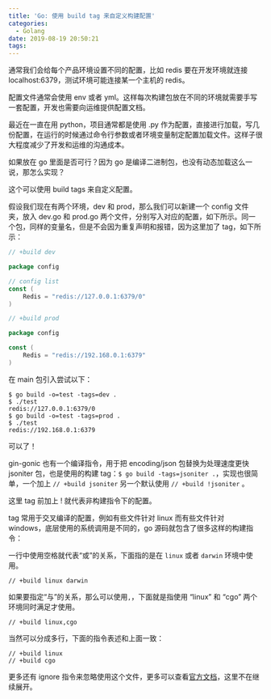 ```yaml
---
title: 'Go: 使用 build tag 来自定义构建配置'
categories:
  - Golang
date: 2019-08-19 20:50:21
tags:
---
```


通常我们会给每个产品环境设置不同的配置，比如 redis 要在开发环境就连接 localhost:6379，测试环境可能连接某一个主机的 redis。

配置文件通常会使用 env 或者 yml。这样每次构建包放在不同的环境就需要手写一套配置，开发也需要向运维提供配置文档。

最近在一直在用 python，项目通常都是使用 .py 作为配置，直接进行加载，写几份配置，在运行的时候通过命令行参数或者环境变量制定配置加载文件。这样子很大程度减少了开发和运维的沟通成本。

如果放在 go 里面是否可行？因为 go 是编译二进制包，也没有动态加载这么一说，那怎么实现？

这个可以使用 build tags 来自定义配置。

假设我们现在有两个环境，dev 和 prod，那么我们可以新建一个 config 文件夹，放入 dev.go 和 prod.go 两个文件，分别写入对应的配置，如下所示。同一个包，同样的变量名，但是不会因为重复声明和报错，因为这里加了 tag，如下所示：

```go
// +build dev

package config

// config list
const (
	Redis = "redis://127.0.0.1:6379/0"
)
```

```go
// +build prod

package config

const (
	Redis = "redis://192.168.0.1:6379"
)
```

在 main 包引入尝试以下：

```console
$ go build -o=test -tags=dev .
$ ./test
redis://127.0.0.1:6379/0
$ go build -o=test -tags=prod .
$ ./test
redis://192.168.0.1:6379
```

可以了！

gin-gonic 也有一个编译指令，用于把 encoding/json 包替换为处理速度更快 jsoniter 包，也是使用的构建 tag：`$ go build -tags=jsoniter .`，实现也很简单，一个加上 `// +build jsoniter` 另一个默认使用 `// +build !jsoniter` 。

这里 tag 前加上 ! 就代表非构建指令下的配置。

tag 常用于交叉编译的配置，例如有些文件针对 linux 而有些文件针对 windows，底层使用的系统调用是不同的，go 源码就包含了很多这样的构建指令：

一行中使用空格就代表“或”的关系，下面指的是在 `linux` 或者 `darwin` 环境中使用。

```
// +build linux darwin
```

如果要指定“与”的关系，那么可以使用`,`，下面就是指使用 “linux” 和 “cgo” 两个环境同时满足才使用。

```
// +build linux,cgo
```

当然可以分成多行，下面的指令表述和上面一致：

```
// +build linux
// +build cgo
```

更多还有 ignore 指令来忽略使用这个文件，更多可以查看[官方文档](https://golang.org/pkg/go/build/#hdr-Build_Constraints)，这里不在继续展开。
